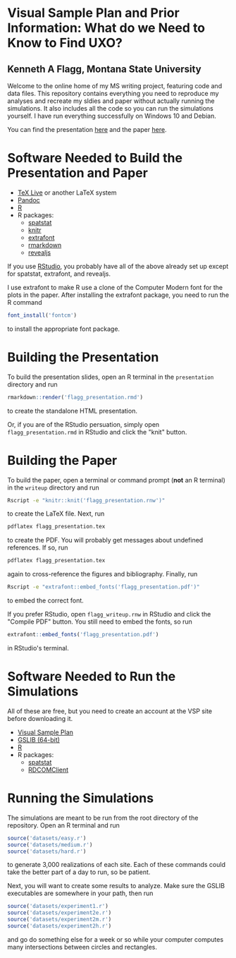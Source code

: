 # Visual Sample Plan and Prior Information: What do we Need to Know to Find UXO?
## Kenneth A Flagg, Montana State University

Welcome to the online home of my MS writing project, featuring code and data files. This repository contains everything you need to reproduce my analyses and recreate my sldies and paper without actually running the simulations. It also includes all the code so you can run the simulations yourself. I have run everything successfully on Windows 10 and Debian.

You can find the presentation [here](presentation/flagg_presentation.md) and the paper [here](writeup/flagg_writeup.pdf).

# Software Needed to Build the Presentation and Paper

* [TeX Live](https://www.tug.org/texlive/) or another LaTeX system
* [Pandoc](http://www.pandoc.org/)
* [R](http://www.r-project.org)
* R packages:
    * [spatstat](https://cran.r-project.org/web/packages/spatstat/index.html)
    * [knitr](http://www.yihui.name/knitr/)
    * [extrafont](https://cran.r-project.org/web/packages/extrafont/index.html)
    * [rmarkdown](http://rmarkdown.rstudio.com/)
    * [revealjs](https://cran.r-project.org/web/packages/revealjs/index.html)

If you use [RStudio](https://www.rstudio.com/), you probably have all of the above already set up except for spatstat, extrafont, and revealjs.

I use extrafont to make R use a clone of the Computer Modern font for the plots in the paper. After installing the extrafont package, you need to run the R command
```r
font_install('fontcm')
```
to install the appropriate font package.

# Building the Presentation

To build the presentation slides, open an R terminal in the `presentation` directory and run
```r
rmarkdown::render('flagg_presentation.rmd')
```
to create the standalone HTML presentation.

Or, if you are of the RStudio persuation, simply open `flagg_presentation.rmd` in RStudio and click the "knit" button.

# Building the Paper

To build the paper, open a terminal or command prompt (__not__ an R terminal) in the `writeup` directory and run
```bash
Rscript -e "knitr::knit('flagg_presentation.rnw')"
```
to create the LaTeX file. Next, run
```bash
pdflatex flagg_presentation.tex
```
to create the PDF. You will probably get messages about undefined references. If so, run
```bash
pdflatex flagg_presentation.tex
```
again to cross-reference the figures and bibliography. Finally, run
```bash
Rscript -e "extrafont::embed_fonts('flagg_presentation.pdf')"
```
to embed the correct font.

If you prefer RStudio, open `flagg_writeup.rnw` in RStudio and click the "Compile PDF" button. You still need to embed the fonts, so run
```r
extrafont::embed_fonts('flagg_presentation.pdf')
```
in RStudio's terminal.

# Software Needed to Run the Simulations

All of these are free, but you need to create an account at the VSP site before downloading it.

* [Visual Sample Plan](http://vsp.pnnl.gov)
* [GSLIB (64-bit)](http://www.gslib.com)
* [R](http://www.r-project.org)
* R packages:
    * [spatstat](https://cran.r-project.org/web/packages/spatstat/index.html)
    * [RDCOMClient](http://www.omegahat.net/RDCOMClient/)

# Running the Simulations

The simulations are meant to be run from the root directory of the repository. Open an R terminal and run
```r
source('datasets/easy.r')
source('datasets/medium.r')
source('datasets/hard.r')
```
to generate 3,000 realizations of each site. Each of these commands could take the better part of a day to run, so be patient.

Next, you will want to create some results to analyze. Make sure the GSLIB executables are somewhere in your path, then run
```r
source('datasets/experiment1.r')
source('datasets/experiment2e.r')
source('datasets/experiment2m.r')
source('datasets/experiment2h.r')
```
and go do something else for a week or so while your computer computes many intersections between circles and rectangles.
